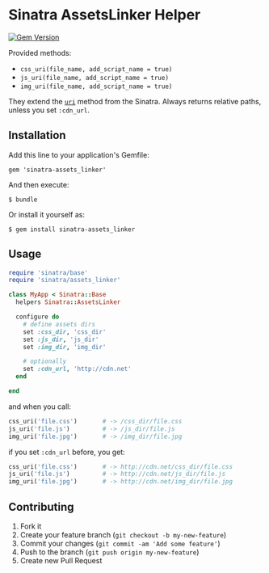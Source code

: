 # Sinatra AssetsLinker Helper

[![Gem Version](https://badge.fury.io/rb/sinatra-assets_linker)](http://badge.fury.io/rb/sinatra-assets_linker)


Provided methods:
* `css_uri(file_name, add_script_name = true)`
* `js_uri(file_name, add_script_name = true)`
* `img_uri(file_name, add_script_name = true)`

They extend the [`uri`][uri] method from the Sinatra. 
Always returns relative paths, unless you set `:cdn_url`.

## Installation

Add this line to your application's Gemfile:

    gem 'sinatra-assets_linker'

And then execute:

    $ bundle

Or install it yourself as:

    $ gem install sinatra-assets_linker

## Usage

```ruby
require 'sinatra/base'
require 'sinatra/assets_linker'

class MyApp < Sinatra::Base
  helpers Sinatra::AssetsLinker

  configure do
    # define assets dirs
    set :css_dir, 'css_dir'
    set :js_dir, 'js_dir'
    set :img_dir, 'img_dir'

    # optionally
    set :cdn_url, 'http://cdn.net'
  end

end
```

and when you call:

```ruby
css_uri('file.css')       # -> /css_dir/file.css
js_uri('file.js')         # -> /js_dir/file.js
img_uri('file.jpg')       # -> /img_dir/file.jpg
```

if you set `:cdn_url` before, you get:

```ruby
css_uri('file.css')       # -> http://cdn.net/css_dir/file.css
js_uri('file.js')         # -> http://cdn.net/js_dir/file.js
img_uri('file.jpg')       # -> http://cdn.net/img_dir/file.jpg
```

## Contributing

1. Fork it
2. Create your feature branch (`git checkout -b my-new-feature`)
3. Commit your changes (`git commit -am 'Add some feature'`)
4. Push to the branch (`git push origin my-new-feature`)
5. Create new Pull Request

[uri]: https://github.com/sinatra/sinatra/blob/master/lib/sinatra/base.rb#L265
